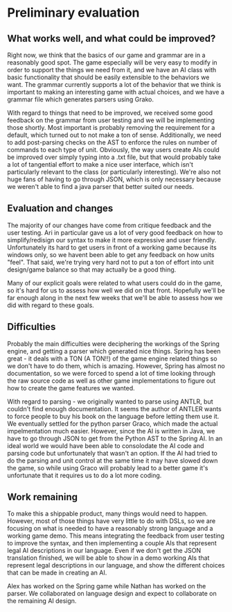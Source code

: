 # Preliminary evaluation

## What works well, and what could be improved?

Right now, we think that the basics of our game and grammar are in a reasonably good spot. The game especially
will be very easy to modify in order to support the things we need from it, and we have an AI class with basic 
functionality that should be easily extensible to the behaviors we want.
The grammar currently supports a lot of the behavior
that we think is important to making an interesting game with actual choices, and we have a grammar file which
generates parsers using Grako.

With regard to things that need to be improved, we received some good feedback on the grammar from user testing
and we will be implementing those shortly. Most important is probably removing the requirement for a default,
which turned out to not make a ton of sense. Additionally, we need to add post-parsing checks on the AST to enforce
the rules on number of commands to each type of unit. Obviously, the way users create AIs could be improved over
simply typing into a .txt file, but that would probably take a lot of tangential effort to make a nice user
interface, which isn't particularly relevant to the class (or particularly interesting). We're also not huge fans 
of having to go through JSON, which is only necessary because we weren't able to find a java parser that better 
suited our needs. 

## Evaluation and changes

The majority of our changes have come from critique feedback and the user testing. Ari in particular gave us
a lot of very good feedback on how to simplify/redisign our syntax to make it more expressive and
user friendly. Unfortunately its hard to get users in front of a working game because its windows only, 
so we havent been able to get any feedback on how units "feel". That said, we're trying very hard not to 
put a ton of effort into unit design/game balance so that may actually be a good thing.

Many of our explicit goals were related to what users could do in the game, so it's hard for us to assess how
well we did on that front. Hopefully we'll be far enough along in the next few weeks that we'll be able 
to assess how we did with regard to these goals. 

## Difficulties

Probably the main difficulties were deciphering the workings of the Spring engine, and getting a parser which
generated nice things. Spring has been great - it deals with a TON (A TON!!) of the game engine related things
so we don't have to do them, which is amazing. However, Spring has almost no documentation, so we were forced
to spend a lot of time looking through the raw source code as well as other game implementations to figure
out how to create the game features we wanted. 

With regard to parsing - we originally wanted to parse using ANTLR, but couldn't find enough documentation. It seems 
the author of ANTLER wants to force people to buy his book on the language before letting them use it.
We eventually settled for the python parser Graco, which made the actual impelmentation much easier.
However, since the AI is written in Java, we have to go through JSON to get from the Python AST 
to the Spring AI. In an ideal world we would have been able to consolodate the AI code and parsing code
but unfortunately that wasn't an option. If the AI had tried to do the parsing and unit control at the 
same time it may have slowed down the game, so while using Graco will probably lead to a better game it's
unfortunate that it requires us to do a lot more coding. 

## Work remaining

To make this a shippable product, many things would need to happen. However, most of those things have very little
to do with DSLs, so we are focusing on what is needed to have a reasonably strong language and a working game demo.
This means integrating the feedback from user testing to improve the syntax, and then implementing a couple AIs that
represent legal AI descriptions in our language. Even if we don't get the JSON translation finished, we will be able
to show in a demo working AIs that represent legal descriptions in our language, and show the different choices that
can be made in creating an AI.

Alex has worked on the Spring game while Nathan has worked on the parser. We collaborated on language
design and expect to collaborate on the remaining AI design. 


